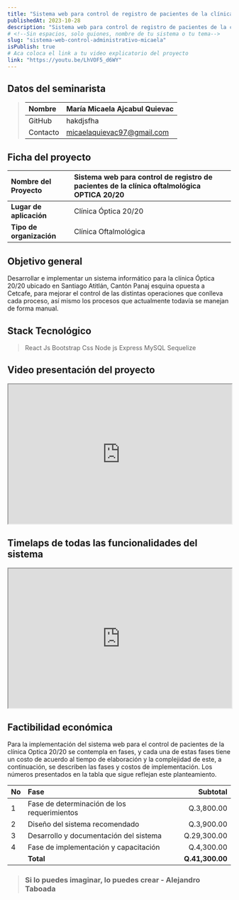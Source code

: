 ```yaml
---
title: "Sistema web para control de registro de pacientes de la clínica oftalmológica OPTICA 20/20"
publishedAt: 2023-10-28
description: "Sistema web para control de registro de pacientes de la clínica oftalmológica OPTICA 20/20"
# <!--Sin espacios, solo guiones, nombre de tu sistema o tu tema-->
slug: "sistema-web-control-administrativo-micaela" 
isPublish: true
# Aca coloca el link a tu video explicatorio del proyecto
link: "https://youtu.be/LhVOF5_d6WY"
---
```


## Datos del seminarista
>|Nombre|María Micaela Ajcabul Quievac|
>|:-----|:----------------------------------|
>|GitHub|hakdjsfha|
>|Contacto|micaelaquievac97@gmail.com|

## Ficha del proyecto
| **Nombre del Proyecto**  | Sistema web para control de registro de pacientes de la clínica oftalmológica OPTICA 20/20 |
| :----------------------- | :----------------------------------------------------------------------------------------- |
| **Lugar de aplicación**  | Clínica Óptica 20/20                                                                       |
| **Tipo de organización** | Clínica Oftalmológica                                                                      |

<!-- Coloca tu objetivo general -->
## Objetivo general
Desarrollar e implementar un sistema informático 
para la clínica Óptica 20/20 ubicado en Santiago Atitlán, 
Cantón Panaj esquina opuesta a Cetcafe, para mejorar 
el control de las distintas operaciones que conlleva 
cada proceso, así mismo los procesos que actualmente 
todavía se manejan de forma manual. 


## Stack Tecnológico
> React Js 
> Bootstrap Css 
> Node js Express
> MySQL
> Sequelize

## Video presentación del proyecto
<!-- Recuerda incrustar tu video -->
<iframe width="100%" height="315" src="https://www.youtube.com/embed/4BBTPQTr_0g?si=V-PAHWI5pZe66GGF" allowfullscreen></iframe>

## Timelaps de todas las funcionalidades del sistema
<iframe width="100%" height="315" src="https://www.youtube.com/embed/4BBTPQTr_0g?si=V-PAHWI5pZe66GGF" allowfullscreen></iframe>

## Factibilidad económica
<!-- Colocar aca tu factibilidad económica -->
Para la implementación del sistema web para el control de pacientes de la clínica Optica 20/20 se contempla en fases, y cada una de estas fases tiene un costo de acuerdo al tiempo de elaboración y la complejidad de este, a continuación, se describen las fases y costos de implementación.
Los números presentados en la tabla que sigue reflejan este planteamiento.

| No   | Fase                                        |        Subtotal |
| :--- | :------------------------------------------ | --------------: |
| 1    | Fase de determinación de los requerimientos |      Q.3,800.00 |
| 2    | Diseño del sistema recomendado              |      Q.3,900.00 |
| 3    | Desarrollo y documentación del sistema      |     Q.29,300.00 |
| 4    | Fase de implementación y capacitación       |      Q.4,300.00 |
|      | **Total**                                   | **Q.41,300.00** |

<!-- Colocar aca una frase que te guste -->
> ### Si lo puedes imaginar, lo puedes crear - Alejandro Taboada

[multae requirit primi]: http://heu.io/
[si]: http://infelixlucina.net/mutati
